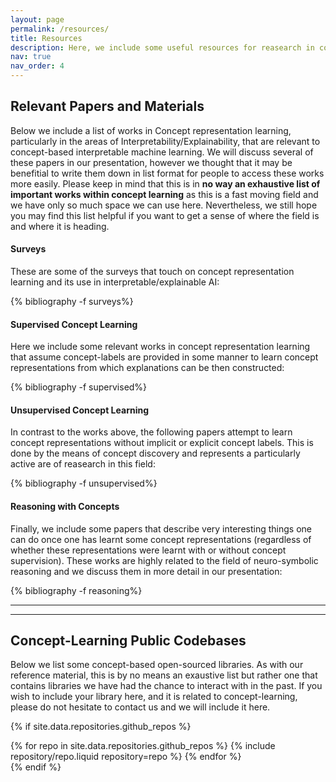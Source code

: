 ```yaml
---
layout: page
permalink: /resources/
title: Resources
description: Here, we include some useful resources for reasearch in concept representation learning.
nav: true
nav_order: 4
---
```


## Relevant Papers and Materials

Below we include a list of works in Concept representation learning, particularly in the
areas of Interpretability/Explainability, that are relevant to concept-based
interpretable machine learning.
We will discuss several of these papers in our presentation, however we thought
that it may be benefitial to write them down in list format for people to access
these works more easily. Please keep in mind that this is in **no way an exhaustive list of important works within concept learning**
as this is a fast moving field and we have only so much space we can use here.
Nevertheless, we still hope you may find this list helpful if you want to get
a sense of where the field is and where it is heading.

#### Surveys
These are some of the surveys that touch on concept representation learning
and its use in interpretable/explainable AI:

<div class="publications">
  {% bibliography -f surveys%}
</div>

#### Supervised Concept Learning
Here we include some relevant works in concept representation learning that
assume concept-labels are provided in some manner to learn concept representations
from which explanations can be then constructed:

<div class="publications">
  {% bibliography -f supervised%}
</div>

#### Unsupervised Concept Learning
In contrast to the works above, the following papers attempt to learn concept
representations without implicit or explicit concept labels. This is done by
the means of concept discovery and represents a particularly active are of reasearch
in this field:

<div class="publications">
  {% bibliography -f unsupervised%}
</div>

#### Reasoning with Concepts
Finally, we include some papers that describe very interesting things one can
do once one has learnt some concept representations (regardless of whether these
representations were learnt with or without concept supervision). These works
are highly related to the field of neuro-symbolic reasoning and we discuss them
in more detail in our presentation:

<div class="publications">
  {% bibliography -f reasoning%}
</div>

----
----

## Concept-Learning Public Codebases

Below we list some concept-based open-sourced libraries. As with our reference
material, this is by no means an exaustive list but rather one that contains
libraries we have had the chance to interact with in the past. If you wish to
include your library here, and it is related to concept-learning, please do
not hesitate to contact us and we will include it here.

{% if site.data.repositories.github_repos %}

<div class="repositories d-flex flex-wrap flex-md-row flex-column justify-content-between align-items-center">
  {% for repo in site.data.repositories.github_repos %}
    {% include repository/repo.liquid repository=repo %}
  {% endfor %}
</div>
{% endif %}
